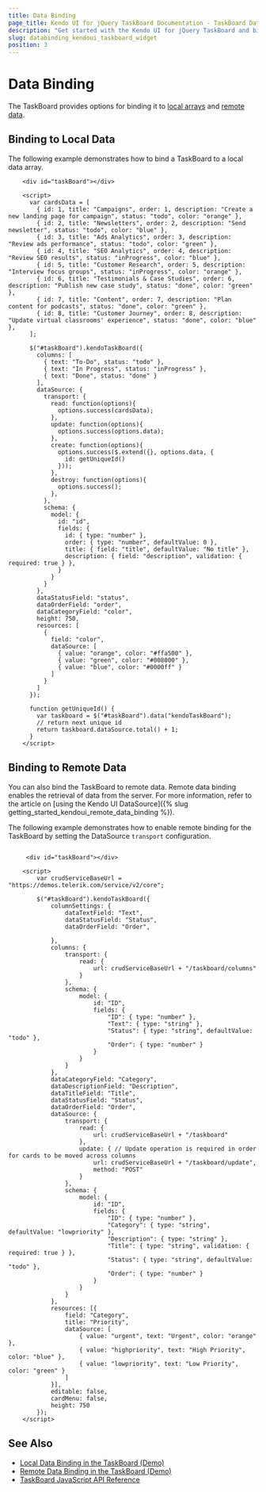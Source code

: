 ```yaml
---
title: Data Binding
page_title: Kendo UI for jQuery TaskBoard Documentation - TaskBoard Data Binding
description: "Get started with the Kendo UI for jQuery TaskBoard and bind the component to local or remote data."
slug: databinding_kendoui_taskboard_widget
position: 3
---
```


# Data Binding

The TaskBoard provides options for binding it to [local arrays](#binding-to-local-data) and [remote data](#binding-to-remote-data).

## Binding to Local Data

The following example demonstrates how to bind a TaskBoard to a local data array.

```dojo
    <div id="taskBoard"></div>

    <script>
      var cardsData = [
        { id: 1, title: "Campaigns", order: 1, description: "Create a new landing page for campaign", status: "todo", color: "orange" },
        { id: 2, title: "Newsletters", order: 2, description: "Send newsletter", status: "todo", color: "blue" },
        { id: 3, title: "Ads Analytics", order: 3, description: "Review ads performance", status: "todo", color: "green" },
        { id: 4, title: "SEO Analytics", order: 4, description: "Review SEO results", status: "inProgress", color: "blue" },
        { id: 5, title: "Customer Research", order: 5, description: "Interview focus groups", status: "inProgress", color: "orange" },
        { id: 6, title: "Testimonials & Case Studies", order: 6, description: "Publish new case study", status: "done", color: "green" },
        { id: 7, title: "Content", order: 7, description: "Plan content for podcasts", status: "done", color: "green" },
        { id: 8, title: "Customer Journey", order: 8, description: "Update virtual classrooms' experience", status: "done", color: "blue" },
      ];

      $("#taskBoard").kendoTaskBoard({
        columns: [
          { text: "To-Do", status: "todo" },
          { text: "In Progress", status: "inProgress" },
          { text: "Done", status: "done" }
        ],
        dataSource: {
          transport: {
            read: function(options){
              options.success(cardsData);
            },
            update: function(options){
              options.success(options.data);
            },
            create: function(options){
              options.success($.extend({}, options.data, {
                id: getUniqueId()
              }));
            },
            destroy: function(options){
              options.success();
            },
          },
          schema: {
            model: {
              id: "id",
              fields: {
                id: { type: "number" },
                order: { type: "number", defaultValue: 0 },
                title: { field: "title", defaultValue: "No title" },
                description: { field: "description", validation: { required: true } },
              }
            }
          }
        },
        dataStatusField: "status",
        dataOrderField: "order",
        dataCategoryField: "color",
        height: 750,
        resources: [
          {
            field: "color",
            dataSource: [
              { value: "orange", color: "#ffa500" },
              { value: "green", color: "#008000" },
              { value: "blue", color: "#0000ff" }
            ]
          }
        ]
      });

      function getUniqueId() {
        var taskboard = $("#taskBoard").data("kendoTaskBoard");
        // return next unique id
        return taskboard.dataSource.total() + 1;
      }
    </script>
```

## Binding to Remote Data

You can also bind the TaskBoard to remote data. Remote data binding enables the retrieval of data from the server. For more information, refer to the article on [using the Kendo UI DataSource]({% slug getting_started_kendoui_remote_data_binding %}).

The following example demonstrates how to enable remote binding for the TaskBoard by setting the DataSource `transport` configuration.

```dojo

     <div id="taskBoard"></div>

    <script>
        var crudServiceBaseUrl = "https://demos.telerik.com/service/v2/core";

        $("#taskBoard").kendoTaskBoard({
            columnSettings: {
                dataTextField: "Text",
                dataStatusField: "Status",
                dataOrderField: "Order",

            },
            columns: {
                transport: {
                    read: {
                        url: crudServiceBaseUrl + "/taskboard/columns"
                    }
                },
                schema: {
                    model: {
                        id: "ID",
                        fields: {
                            "ID": { type: "number" },
                            "Text": { type: "string" },
                            "Status": { type: "string", defaultValue: "todo" },
                            "Order": { type: "number" }
                        }
                    }
                }
            },
            dataCategoryField: "Category",
            dataDescriptionField: "Description",
            dataTitleField: "Title",
            dataStatusField: "Status",
            dataOrderField: "Order",
            dataSource: {
                transport: {
                    read: {
                        url: crudServiceBaseUrl + "/taskboard"
                    },
                    update: { // Update operation is required in order for cards to be moved across columns
                        url: crudServiceBaseUrl + "/taskboard/update",
                        method: "POST"
                    }
                },
                schema: {
                    model: {
                        id: "ID",
                        fields: {
                            "ID": { type: "number" },
                            "Category": { type: "string", defaultValue: "lowpriority" },
                            "Description": { type: "string" },
                            "Title": { type: "string", validation: { required: true } },
                            "Status": { type: "string", defaultValue: "todo" },
                            "Order": { type: "number" }
                        }
                    }
                }
            },
            resources: [{
                field: "Category",
                title: "Priority",
                dataSource: [
                    { value: "urgent", text: "Urgent", color: "orange" },
                    { value: "highpriority", text: "High Priority", color: "blue" },
                    { value: "lowpriority", text: "Low Priority", color: "green" }
                ]
            }],
            editable: false,
            cardMenu: false,
            height: 750
        });
    </script>
```

## See Also

* [Local Data Binding in the TaskBoard (Demo)](https://demos.telerik.com/kendo-ui/taskboard/local-data-binding)
* [Remote Data Binding in the TaskBoard (Demo)](https://demos.telerik.com/kendo-ui/taskboard/remote-data-binding)
* [TaskBoard JavaScript API Reference](/api/javascript/ui/taskboard)
